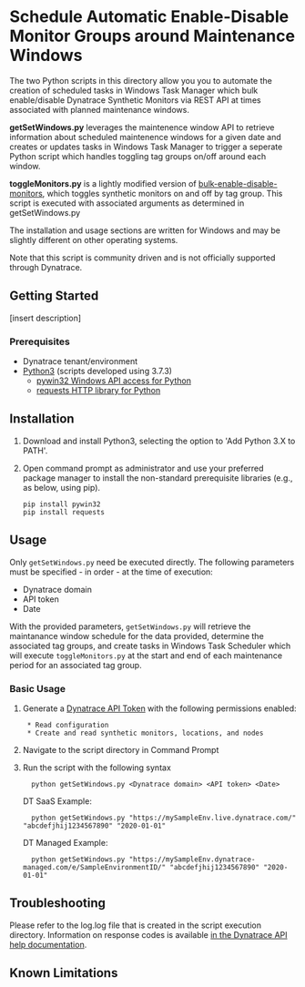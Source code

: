 # Schedule Automatic Enable-Disable Monitor Groups around Maintenance Windows

The two Python scripts in this directory allow you you to automate the creation of scheduled tasks in Windows Task Manager which bulk enable/disable Dynatrace Synthetic Monitors via REST API at times associated with planned maintenance windows.

<b>getSetWindows.py</b> leverages the maintenence window API to retrieve information about scheduled maintenence windows for a given date and creates or updates tasks in Windows Task Manager to trigger a seperate Python script which handles toggling tag groups on/off around each window.

<b>toggleMonitors.py</b> is a lightly modified version of [bulk-enable-disable-monitors](https://github.com/Dynatrace/snippets/tree/master/api/synthetic/bulk-enable-disable-monitors), which toggles synthetic monitors on and off by tag group. This script is executed with associated arguments as determined in getSetWindows.py

The installation and usage sections are written for Windows and may be slightly different on other operating systems.

Note that this script is community driven and is not officially supported through Dynatrace.


## Getting Started

[insert description]

### Prerequisites

* Dynatrace tenant/environment
* [Python3](https://www.python.org/downloads/) (scripts developed using 3.7.3)
   * [pywin32 Windows API access for Python](https://github.com/mhammond/pywin32)
   * [requests HTTP library for Python](https://2.python-requests.org/en/master/)
    
## Installation

1. Download and install Python3, selecting the option to 'Add Python 3.X to PATH'.
        
2. Open command prompt as administrator and use your preferred package manager to install the non-standard prerequisite libraries (e.g., as below, using pip).
  
       pip install pywin32
       pip install requests

## Usage

Only `getSetWindows.py` need be executed directly. The following parameters must be specified - in order - at the time of execution:
* Dynatrace domain
* API token
* Date

With the provided parameters, `getSetWindows.py` will retrieve the maintanance window schedule for the data provided, determine the associated tag groups, and create tasks in Windows Task Scheduler which will execute `toggleMonitors.py` at the start and end of each maintenance period for an associated tag group.

### Basic Usage

1. Generate a [Dynatrace API Token](https://www.dynatrace.com/support/help/extend-dynatrace/dynatrace-api/) with the following permissions enabled:

        * Read configuration
        * Create and read synthetic monitors, locations, and nodes

2. Navigate to the script directory in Command Prompt

3. Run the script with the following syntax

         python getSetWindows.py <Dynatrace domain> <API token> <Date>

    DT SaaS Example: 

         python getSetWindows.py "https://mySampleEnv.live.dynatrace.com/" "abcdefjhij1234567890" "2020-01-01"
         
   DT Managed Example:

         python getSetWindows.py "https://mySampleEnv.dynatrace-managed.com/e/SampleEnvironmentID/" "abcdefjhij1234567890" "2020-01-01" 

## Troubleshooting

Please refer to the log.log file that is created in the script execution directory. Information on response codes is available [in the Dynatrace API help documentation](https://www.dynatrace.com/support/help/extend-dynatrace/dynatrace-api/basics/dynatrace-api-response-codes/).

## Known Limitations
